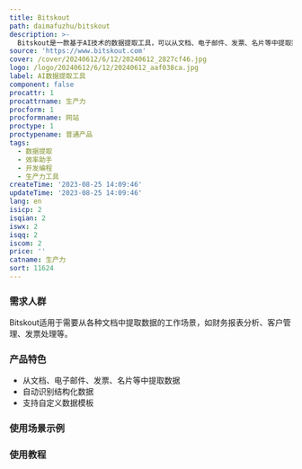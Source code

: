 ```yaml
---
title: Bitskout
path: daimafuzhu/bitskout
description: >-
  Bitskout是一款基于AI技术的数据提取工具，可以从文档、电子邮件、发票、名片等中提取数据，提高工作效率和准确性。Bitskout的功能包括自动提取文本、识别结构化数据、自定义数据模板等。它的优势在于可以节省大量的时间和人力，提高数据提取的准确性，同时还提供灵活的定价和定位策略。
source: 'https://www.bitskout.com'
cover: /cover/20240612/6/12/20240612_2827cf46.jpg
logo: /logo/20240612/6/12/20240612_aaf038ca.jpg
label: AI数据提取工具
component: false
procattr: 1
procattrname: 生产力
procform: 1
procformname: 网站
proctype: 1
proctypename: 普通产品
tags:
  - 数据提取
  - 效率助手
  - 开发编程
  - 生产力工具
createTime: '2023-08-25 14:09:46'
updateTime: '2023-08-25 14:09:46'
lang: en
isicp: 2
isqian: 2
iswx: 2
isqq: 2
iscom: 2
price: ''
catname: 生产力
sort: 11624
---
```




### 需求人群
Bitskout适用于需要从各种文档中提取数据的工作场景，如财务报表分析、客户管理、发票处理等。

### 产品特色
- 从文档、电子邮件、发票、名片等中提取数据
- 自动识别结构化数据
- 支持自定义数据模板

### 使用场景示例


### 使用教程


  
